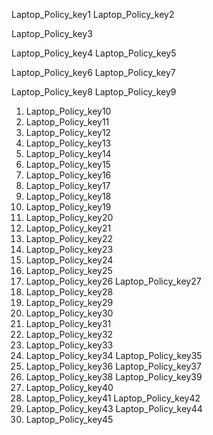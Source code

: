 Laptop_Policy_key1
Laptop_Policy_key2


Laptop_Policy_key3


Laptop_Policy_key4
Laptop_Policy_key5


Laptop_Policy_key6
Laptop_Policy_key7


Laptop_Policy_key8
Laptop_Policy_key9
1. Laptop_Policy_key10
2. Laptop_Policy_key11
3. Laptop_Policy_key12
4. Laptop_Policy_key13
5. Laptop_Policy_key14
6. Laptop_Policy_key15
7. Laptop_Policy_key16
8. Laptop_Policy_key17
9. Laptop_Policy_key18
10. Laptop_Policy_key19
11. Laptop_Policy_key20
12. Laptop_Policy_key21
13. Laptop_Policy_key22
14. Laptop_Policy_key23
15. Laptop_Policy_key24
16. Laptop_Policy_key25
17. Laptop_Policy_key26
Laptop_Policy_key27
18. Laptop_Policy_key28
19. Laptop_Policy_key29
20. Laptop_Policy_key30
21. Laptop_Policy_key31
22. Laptop_Policy_key32
23. Laptop_Policy_key33
24. Laptop_Policy_key34
Laptop_Policy_key35
25. Laptop_Policy_key36
Laptop_Policy_key37
26. Laptop_Policy_key38
Laptop_Policy_key39
27. Laptop_Policy_key40
28. Laptop_Policy_key41
Laptop_Policy_key42
29. Laptop_Policy_key43
Laptop_Policy_key44
30. Laptop_Policy_key45
